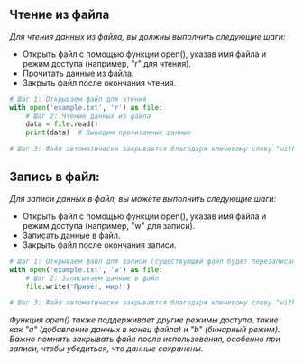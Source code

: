 ## Чтение из файла
*Для чтения данных из файла, вы должны выполнить следующие шаги:*

+ Открыть файл с помощью функции open(), указав имя файла и режим доступа (например, "r" для чтения).
+ Прочитать данные из файла.
+ Закрыть файл после окончания чтения.

```python
# Шаг 1: Открываем файл для чтения
with open('example.txt', 'r') as file:
    # Шаг 2: Чтение данных из файла
    data = file.read()
    print(data)  # Выводим прочитанные данные

# Шаг 3: Файл автоматически закрывается благодаря ключевому слову "with"
```

## Запись в файл:
*Для записи данных в файл, вы можете выполнить следующие шаги:*
+ Открыть файл с помощью функции open(), указав имя файла и режим доступа (например, "w" для записи).
+ Записать данные в файл.
+ Закрыть файл после окончания записи.

```python
# Шаг 1: Открываем файл для записи (существующий файл будет перезаписан)
with open('example.txt', 'w') as file:
    # Шаг 2: Записываем данные в файл
    file.write('Привет, мир!')

# Шаг 3: Файл автоматически закрывается благодаря ключевому слову "with"
```

*Функция open() также поддерживает другие режимы доступа, такие как "a" (добавление данных в конец файла) и "b" (бинарный режим). Важно помнить закрывать файл после использования, особенно при записи, чтобы убедиться, что данные сохранены.*
